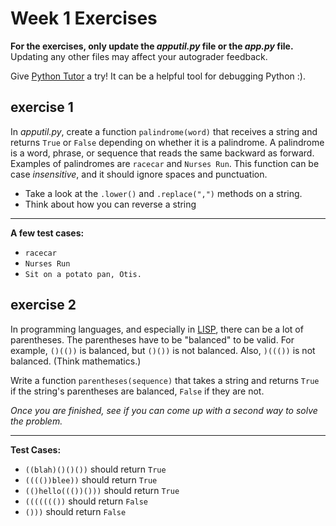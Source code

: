 # Week 1 Exercises

**For the exercises, only update the *apputil.py* file or the *app.py* file.** Updating any other files may affect your autograder feedback.

Give [Python Tutor](https://pythontutor.com/) a try! It can be a helpful tool for debugging Python :).

## exercise 1

In *apputil.py*, create a function `palindrome(word)` that receives a string and returns `True` or `False` depending on whether it is a palindrome.  A palindrome is a word, phrase, or sequence that reads the same backward as forward. Examples of palindromes are `racecar` and `Nurses Run`. This function can be case *insensitive*, and it should ignore spaces and punctuation.

- Take a look at the `.lower()` and `.replace(",")` methods on a string.
- Think about how you can reverse a string

---

**A few test cases:**

- `racecar`
- `Nurses Run`
- `Sit on a potato pan, Otis.`

## exercise 2

In programming languages, and especially in [LISP](https://en.wikipedia.org/wiki/Lisp_(programming_language)), there can be a lot of parentheses. The parentheses have to be "balanced" to be valid. For example, `()(())` is balanced, but `()())` is not balanced. Also, `)((())` is not balanced. (Think mathematics.)

Write a function `parentheses(sequence)` that takes a string and returns `True` if the string's parentheses are balanced, `False` if they are not.

*Once you are finished, see if you can come up with a second way to solve the problem.*

---

**Test Cases:**

 * `((blah)()()())` should return `True`
 * `(((())blee))` should return `True`
 * `(()hello((())()))` should return `True`
 * `((((((())` should return `False`
 * `()))` should return `False`